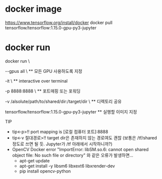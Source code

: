# docker image
https://www.tensorflow.org/install/docker
docker pull tensorflow/tensorflow:1.15.0-gpu-py3-jupyter
 
# docker run
docker run \

--gpus all \  ** 모든 GPU 사용하도록 지정

-it \  ** interactive over terminal

-p 8888:8888 \  ** 포트매핑 또는 포워딩

-v /alsolute/path/to/shared/dir:/target/dir \  ** 디렉토리 공유

tensorflow/tensorflow:1.15.0-gpu-py3-jupyter  ** 실행할 이미지 지정

TIP
  - tip<-p>!! port mapping is [로컬 컴퓨터 포트]:8888
  - tip<-v 절대경로>!! target dir은 존재하지 않는 경로여도 괜찮 (보통은 /tf/shared 정도로 쓰면 될 듯. Jupyter가 /tf 아래에서 시작하니까?)
  - OpenCV Docker error "ImportError: libSM.so.6: cannot open shared object file: No such file or directory" 와 같은 오류가 발생하면...
    - apt-get update
    - apt-get install -y libsm6 libxext6 libxrender-dev
    - pip install opencv-python